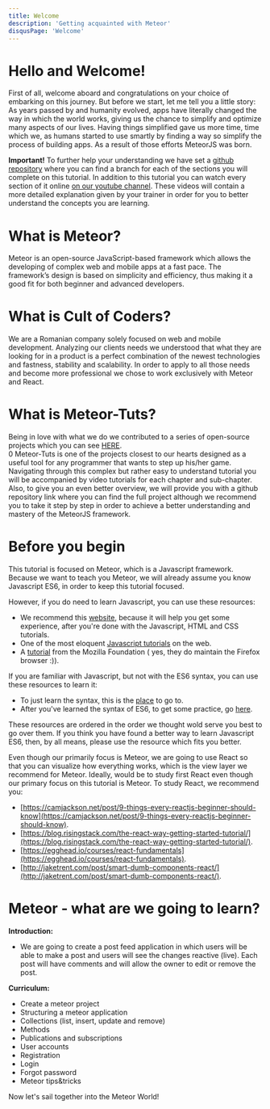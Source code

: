 ```yaml
---
title: Welcome
description: 'Getting acquainted with Meteor'
disqusPage: 'Welcome'
---
```


<h1>Hello and Welcome!</h1>

First of all, welcome aboard and congratulations on your choice of embarking on this journey. But before we start, let me tell you a little story:</br>
As years passed by and humanity evolved, apps have literally changed the way in which the world works, giving us the chance to simplify and optimize many aspects of our lives.
Having things simplified gave us more time, time which we, as humans started to use smartly by finding a way so simplify the process of building apps.
As a result of those efforts MeteorJS was born.

**Important!**
To further help your understanding we have set a [github repository](http://www.github.com) where you can find a branch for each of the sections
you will complete on this tutorial.
In addition to this tutorial you can watch every section of it online [on our youtube channel](http://www.youtube.com). These videos will contain a more detailed explanation
given by your trainer in order for you to better understand the concepts you are learning.



<h1>What is Meteor?</h1>

Meteor is an open-source JavaScript-based framework which allows the developing of complex web and mobile apps at a fast pace.
The framework’s design is based on simplicity and efficiency, thus making it a good fit for both beginner and advanced developers.



<h1>What is Cult of Coders?</h1>

We are a Romanian company solely focused on web and mobile development. Analyzing our clients needs we understood that what
they are looking for in a product is a perfect combination of the newest technologies and fastness, stability and scalability.
 In order to apply to all those needs and become more professional we chose to work exclusively with Meteor and React.
 
 
<h1>What is Meteor-Tuts?</h1>

Being in love with what we do we contributed to a series of open-source projects which you can see [HERE](http://www.github.com/cult-of-coders).</br>0
Meteor-Tuts is one of the projects closest to our hearts designed as a useful tool for any programmer that wants to step up his/her game.
Navigating through this complex but rather easy to understand tutorial you will be accompanied by video tutorials for each chapter and sub-chapter.
Also, to give you an even better overview, we will provide you with a github repository link where you can find the full project 
although we recommend you to take it step by step in order to achieve a better understanding and mastery of the MeteorJS framework.


<h1>Before you begin</h1>

This tutorial is focused on Meteor, which is a Javascript framework.
Because we want to teach you Meteor, we will already assume you know Javascript ES6, in order to keep this tutorial focused.

However, if you do need to learn Javascript, you can use these resources:
- We recommend this [website](https://www.freecodecamp.org/), because it will help you get some experience, after you're
 done with the Javascript, HTML and CSS tutorials.
- One of the most eloquent [Javascript tutorials](http://eloquentjavascript.net/) on the web.
- A [tutorial](https://developer.mozilla.org/en-US/docs/Web/JavaScript/A_re-introduction_to_JavaScript) from the 
Mozilla Foundation ( yes, they do maintain the Firefox browser :)).

If you are familiar with Javascript, but not with the ES6 syntax, you can use these resources to learn it:
- To just learn the syntax, this is the [place](http://exploringjs.com/es6/index.html) to go to. 
- After you've learned the syntax of ES6, to get some practice, go [here](http://es6katas.org/). 

These resources are ordered in the order we thought wold serve you best to go over them. If you think you have found a 
better way to learn Javascript ES6, then, by all means, please use the resource which fits you better. 

Even though our primarily focus is Meteor, we are going to use React so that you can visualize how everything works, which is the view layer we recommend for Meteor. Ideally, would be to study first React even though our primary focus on this tutorial is Meteor. To study React, we recommend you: 
- [https://camjackson.net/post/9-things-every-reactjs-beginner-should-know](https://camjackson.net/post/9-things-every-reactjs-beginner-should-know).
- [https://blog.risingstack.com/the-react-way-getting-started-tutorial/](https://blog.risingstack.com/the-react-way-getting-started-tutorial/).
- [https://egghead.io/courses/react-fundamentals](https://egghead.io/courses/react-fundamentals).
- [http://jaketrent.com/post/smart-dumb-components-react/](http://jaketrent.com/post/smart-dumb-components-react/).

<h1>Meteor - what are we going to learn?</h1>

**Introduction:** 
- We are going to create a post feed application in which users will be able to make a post and users will see the changes reactive (live). Each post will have comments and will allow the owner to edit or remove the post.</br>

**Curriculum:**
- Create a meteor project
- Structuring a meteor application
- Collections (list, insert, update and  remove)
- Methods
- Publications and subscriptions
- User accounts
- Registration
- Login
- Forgot password
- Meteor tips&tricks



Now let's sail together into the Meteor World!

